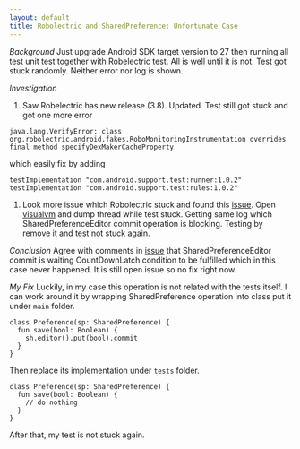 ```yaml
---
layout: default
title: Robolectric and SharedPreference: Unfortunate Case
---
```

*Background*
Just upgrade Android SDK target version to 27 then running all test unit test together with Robelectric test. All is well until it is not. Test got stuck randomly. Neither error nor log is shown.

*Investigation*
1. Saw Robelectric has new release (3.8). Updated. Test still got stuck and got one  more error
~~~
java.lang.VerifyError: class org.robolectric.android.fakes.RoboMonitoringInstrumentation overrides final method specifyDexMakerCacheProperty
~~~
which easily fix by adding
~~~
testImplementation "com.android.support.test:runner:1.0.2"
testImplementation "com.android.support.test:rules:1.0.2"
~~~
1. Look more issue which Robolectric stuck and found this [issue](https://github.com/robolectric/robolectric/issues/3721). Open [visualvm](https://visualvm.github.io/) and dump thread while test stuck. Getting same log which SharedPreferenceEditor commit operation is blocking. Testing by remove it and test not stuck again.

*Conclusion*
Agree with comments in [issue](https://github.com/robolectric/robolectric/issues/3721) that SharedPreferenceEditor commit is waiting CountDownLatch condition to be fulfilled which in this case never happened. It is still open issue so no fix right now.

*My Fix*
Luckily, in my case this operation is not related with the tests itself. I can work around it by wrapping SharedPreference operation into class put it under `main` folder.
~~~
class Preference(sp: SharedPreference) {
  fun save(bool: Boolean) {
    sh.editor().put(bool).commit
  }
}
~~~
Then replace its implementation under `tests` folder.
~~~
class Preference(sp: SharedPreference) {
  fun save(bool: Boolean) {
    // do nothing
  }
}
~~~
After that, my test is not stuck again.
